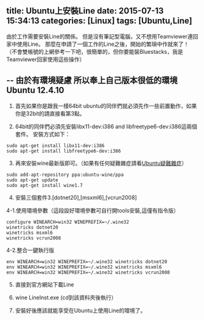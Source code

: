 title: Ubuntu上安裝Line
date: 2015-07-13 15:34:13
categories: [Linux]
tags: [Ubuntu,Line]
---
由於工作需要安裝Line的關係。
但是沒有筆記型電腦，又不想用Teamviewer連回家中使用Line。
那麼在申請了一個工作的Line之後，開始的繁瑣中作就來了！
（不會雙帳號的上網參考一下吧，很簡單的，但你要能裝Bluestacks，我是Teamviewer回家使用這些操作）

--
由於有環境疑慮
所以奉上自己版本很低的環境
Ubuntu 12.4.10
--

1. 首先如果你是跟我一樣64bit ubuntu的同伴們就必須先作一些前置動作，如果你是32bit的請直接看第3點。

2. 64bit的同伴們必須先安裝libx11-dev:i386 and libfreetype6-dev:i386這兩個套件。
安裝方式如下：
```
sudo apt-get install libx11-dev:i386
sudo apt-get install libfreetype6-dev:i386
```

3. 再來安裝wine最新版即可。（如果有任何疑難雜症請看[Ubuntu疑難雜症](Ubuntu疑難雜症)）
```
sudo add-apt-repository ppa:ubuntu-wine/ppa
sudo apt-get update
sudo apt-get install wine1.7
```

4. 安裝三個套件3.\[dotnet20\],\[msxml6\],\[vcrun2008\]

4-1.使用環境參數（這段設好環境參數可自行開tools安裝,這僅有指令版）
```
configure WINEARCH=win32 WINEPREFIX=~/.wine32
winetricks dotnet20
winetricks msxml6
winetricks vcrun2008
```

4-2.整合一鍵執行版
```
env WINEARCH=win32 WINEPREFIX=~/.wine32 winetricks dotnet20
env WINEARCH=win32 WINEPREFIX=~/.wine32 winetricks msxml6
env WINEARCH=win32 WINEPREFIX=~/.wine32 winetricks vcrun2008
```

5. 直接到官方網站下載Line

6. wine LineInst.exe (cd到該資料夾後執行）

7. 安裝好後應該就能享受在Ubuntu上使用Line的環境了。


